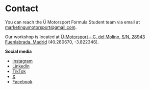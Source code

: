 # Contact

You can reach the Ü Motorsport Formula Student team via email at [marketingumotorsport@gmail.com](mailto:marketingumotorsport@gmail.com).

Our workshop is located at
[Ü‑Motorsport – C. del Molino, S/N, 28943 Fuenlabrada, Madrid](https://maps.app.goo.gl/aSBnuLuFuLq2rfQt5) (40.280670, -3.822346).

**Social media**
- [Instagram](https://www.instagram.com/_umotorsport/)
- [LinkedIn](https://www.linkedin.com/company/u-motorsport/)
- [TikTok](https://www.tiktok.com/@_umotorsport?is_from_webapp=1&sender_device=pc)
- [X](https://twitter.com/_umotorsport)
- [Facebook](https://www.facebook.com/umotorsport)
